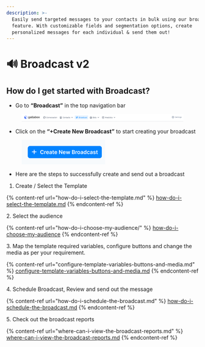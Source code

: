 ```yaml
---
description: >-
  Easily send targeted messages to your contacts in bulk using our broadcast
  feature. With customizable fields and segmentation options, create
  personalized messages for each individual & send them out!
---
```


# 🔊 Broadcast v2

## How do I get started with Broadcast?

* Go to **“Broadcast”** in the top navigation bar

<figure><img src="../../.gitbook/assets/image (102).png" alt=""><figcaption></figcaption></figure>

* Click on the **“+Create New Broadcast”** to start creating your broadcast

<figure><img src="../../.gitbook/assets/image (54).png" alt=""><figcaption></figcaption></figure>

* Here are the steps to successfully create and send out a broadcast

1. Create / Select the Template

{% content-ref url="how-do-i-select-the-template.md" %}
[how-do-i-select-the-template.md](how-do-i-select-the-template.md)
{% endcontent-ref %}

2\. Select the audience

{% content-ref url="how-do-i-choose-my-audience/" %}
[how-do-i-choose-my-audience](how-do-i-choose-my-audience/)
{% endcontent-ref %}

3\. Map the template required variables, configure buttons and change the media as per your requirement.

{% content-ref url="configure-template-variables-buttons-and-media.md" %}
[configure-template-variables-buttons-and-media.md](configure-template-variables-buttons-and-media.md)
{% endcontent-ref %}

4\. Schedule Broadcast, Review and send out the message

{% content-ref url="how-do-i-schedule-the-broadcast.md" %}
[how-do-i-schedule-the-broadcast.md](how-do-i-schedule-the-broadcast.md)
{% endcontent-ref %}

5\. Check out the broadcast reports

{% content-ref url="where-can-i-view-the-broadcast-reports.md" %}
[where-can-i-view-the-broadcast-reports.md](where-can-i-view-the-broadcast-reports.md)
{% endcontent-ref %}

